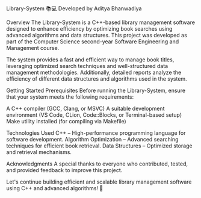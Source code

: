 Library-System 📚💻
Developed by Aditya Bhanwadiya

Overview
The Library-System is a C++-based library management software designed to enhance efficiency by optimizing book searches using advanced algorithms and data structures. This project was developed as part of the Computer Science second-year Software Engineering and Management course.

The system provides a fast and efficient way to manage book titles, leveraging optimized search techniques and well-structured data management methodologies. Additionally, detailed reports analyze the efficiency of different data structures and algorithms used in the system.

Getting Started
Prerequisites
Before running the Library-System, ensure that your system meets the following requirements:

A C++ compiler (GCC, Clang, or MSVC)
A suitable development environment (VS Code, CLion, Code::Blocks, or Terminal-based setup)
Make utility installed (for compiling via Makefile)

Technologies Used
C++ – High-performance programming language for software development.
Algorithm Optimization – Advanced searching techniques for efficient book retrieval.
Data Structures – Optimized storage and retrieval mechanisms.

Acknowledgments
A special thanks to everyone who contributed, tested, and provided feedback to improve this project.

Let's continue building efficient and scalable library management software using C++ and advanced algorithms! 🚀

